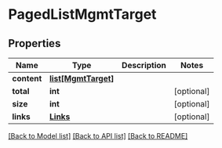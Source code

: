 # PagedListMgmtTarget

## Properties
Name | Type | Description | Notes
------------ | ------------- | ------------- | -------------
**content** | [**list[MgmtTarget]**](MgmtTarget.md) |  | 
**total** | **int** |  | [optional] 
**size** | **int** |  | [optional] 
**links** | [**Links**](Links.md) |  | [optional] 

[[Back to Model list]](../README.md#documentation-for-models) [[Back to API list]](../README.md#documentation-for-api-endpoints) [[Back to README]](../README.md)

